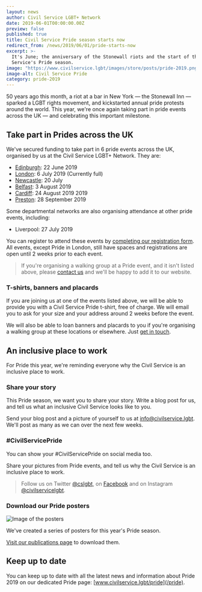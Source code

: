 ```yaml
---
layout: news
author: Civil Service LGBT+ Network
date: 2019-06-01T00:00:00.00Z
preview: false
published: true
title: Civil Service Pride season starts now
redirect_from: /news/2019/06/01/pride-starts-now
excerpt: >-
  It's June; the anniversary of the Stonewall riots and the start of the Civil
  Service's Pride season.
image: "https://www.civilservice.lgbt/images/store/posts/pride-2019.png"
image-alt: Civil Service Pride
category: pride-2019
---
```


50 years ago this month, a riot at a bar in New York — the Stonewall Inn — sparked a LGBT rights movement, and kickstarted annual pride protests around the world. This year, we're once again taking part in pride events across the UK — and celebrating this important milestone.

## Take part in Prides across the UK

We've secured funding to take part in 6 pride events across the UK, organised by us at the Civil Service LGBT+ Network. They are:

- [Edinburgh](https://www.civilservice.lgbt/event/2019-06-15-pride-in-edinburgh/): 22 June 2019
- [London](https://www.civilservice.lgbt/event/2019-07-06-pride-in-london/): 6 July 2019 (Currently full)
- [Newcastle](https://www.civilservice.lgbt/event/2019-07-20-northern-pride-newcastle/): 20 July 
- [Belfast](https://www.civilservice.lgbt/event/2019-08-03-pride-belfast/): 3 August 2019
- [Cardiff](https://www.civilservice.lgbt/event/2019-08-24-pride-cymru-cardiff/): 24 August 2019
2019
- [Preston](https://www.civilservice.lgbt/event/2019-09-28-pride-preston/): 28 September 2019

Some departmental networks are also organising attendance at other pride events, including:

- Liverpool: 27 July 2019

You can register to attend these events by [completing our registration form](https://forms.gle/23Trq8wuLa7VroJJ9). All events, except Pride in London, still have spaces and registrations are open until 2 weeks prior to each event.

> If you're organising a walking group at a Pride event, and it isn't listed above, please [contact us](/about/contact-us/) and we'll be happy to add it to our website.

### T-shirts, banners and placards

If you are joining us at one of the events listed above, we will be able to provide you with a Civil Service Pride t-shirt, free of charge. We will email you to ask for your size and your address around 2 weeks before the event.

We will also be able to loan banners and placards to you if you're organising a walking group at these locations or elsewhere. Just [get in touch](/about/contact-us).

## An inclusive place to work

For Pride this year, we're reminding everyone why the Civil Service is an inclusive place to work.

### Share your story

This Pride season, we want you to share your story. Write a blog post for us, and tell us what an inclusive Civil Service looks like to you.

Send your blog post and a picture of yourself to us at <info@civilservice.lgbt>. We'll post as many as we can over the next few weeks.

### #CivilServicePride

You can show your #CivilServicePride on social media too. 

Share your pictures from Pride events, and tell us why the Civil Service is an inclusive place to work.

> Follow us on Twitter [@cslgbt](https://twitter.com/cslgbt), on [Facebook](https://facebook.com/civilservicelgbt) and on Instagram [@civilservicelgbt](https://instagram.com/civilservicelgbt).

### Download our Pride posters

![Image of the posters](https://www.civilservice.lgbt/images/store/posts/pride-posters.png)

We've created a series of posters for this year's Pride season. 

[Visit our publications page](/publication/pride-posters-2019) to download them.

## Keep up to date

You can keep up to date with all the latest news and information about Pride 2019 on our dedicated Pride page: [www.civilservice.lgbt/pride](/pride).
